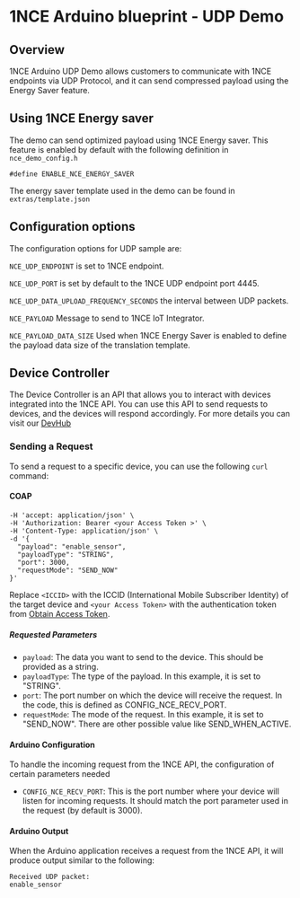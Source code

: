# 1NCE Arduino blueprint - UDP Demo

## Overview

1NCE Arduino UDP Demo allows customers to communicate with 1NCE endpoints via UDP Protocol, and it can send compressed payload using the Energy Saver feature. 


## Using 1NCE Energy saver
The demo can send optimized payload using 1NCE Energy saver. This feature is enabled by default with the following definition in `nce_demo_config.h`

```
#define ENABLE_NCE_ENERGY_SAVER
```

The energy saver template used in the demo can be found in `extras/template.json`
## Configuration options


The configuration options for UDP sample are:

`NCE_UDP_ENDPOINT` is set to 1NCE endpoint.

`NCE_UDP_PORT` is set by default to the 1NCE UDP endpoint port 4445.

`NCE_UDP_DATA_UPLOAD_FREQUENCY_SECONDS` the interval between UDP packets.

`NCE_PAYLOAD` Message to send to 1NCE IoT Integrator.

`NCE_PAYLOAD_DATA_SIZE` Used when 1NCE Energy Saver is enabled to define the payload data size of the translation template.

## Device Controller
The Device Controller is an API that allows you to interact with devices integrated into the 1NCE API. You can use this API to send requests to devices, and the devices will respond accordingly. For more details you can visit our [DevHub](https://help.1nce.com/dev-hub/docs/1nce-os-device-controller)

### Sending a Request
To send a request to a specific device, you can use the following `curl` command:

#### COAP
```curl -X 'POST' 'https://api.1nce.com/management-api/v1/integrate/devices/<ICCID>/actions/UDP' \
-H 'accept: application/json' \
-H 'Authorization: Bearer <your Access Token >' \
-H 'Content-Type: application/json' \
-d '{
  "payload": "enable_sensor",
  "payloadType": "STRING",
  "port": 3000,
  "requestMode": "SEND_NOW"
}'
```
Replace `<ICCID>` with the ICCID (International Mobile Subscriber Identity) of the target device and `<your Access Token>` with the authentication token from [Obtain Access Token](https://help.1nce.com/dev-hub/reference/postaccesstokenpost).

##### Requested Parameters

* `payload`: The data you want to send to the device. This should be provided as a string.
* `payloadType`: The type of the payload. In this example, it is set to "STRING".
* `port`: The port number on which the device will receive the request. In the code, this is defined as CONFIG_NCE_RECV_PORT.
* `requestMode`: The mode of the request. In this example, it is set to "SEND_NOW". There are other possible value like SEND_WHEN_ACTIVE.

#### Arduino Configuration

To handle the incoming request from the 1NCE API, the configuration of certain parameters needed
* `CONFIG_NCE_RECV_PORT`: This is the port number where your device will listen for incoming requests. It should match the port parameter used in the request (by default is 3000).

#### Arduino Output

When the Arduino application receives a request from the 1NCE API, it will produce output similar to the following:

```
Received UDP packet:
enable_sensor
```